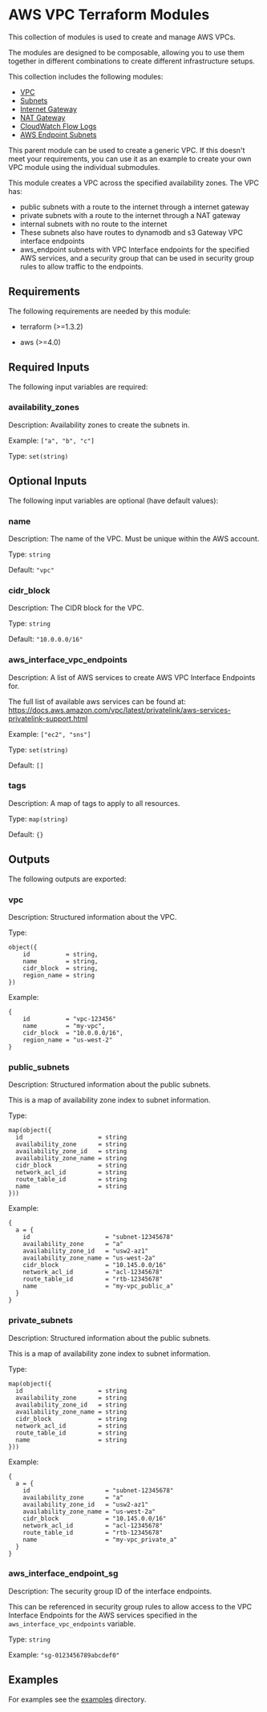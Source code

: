 # AWS VPC Terraform Modules

This collection of modules is used to create and manage AWS VPCs.

The modules are designed to be composable, allowing you to use them together in different combinations to create different infrastructure setups.

This collection includes the following modules:
- [VPC](https://registry.terraform.io/modules/dflook/vpc-network/aws/latest/submodules/vpc)
- [Subnets](https://registry.terraform.io/modules/dflook/vpc-network/aws/latest/submodules/subnets)
- [Internet Gateway](https://registry.terraform.io/modules/dflook/vpc-network/aws/latest/submodules/internet_gateway)
- [NAT Gateway](https://registry.terraform.io/modules/dflook/vpc-network/aws/latest/submodules/nat_gateway)
- [CloudWatch Flow Logs](https://registry.terraform.io/modules/dflook/vpc-network/aws/latest/submodules/cloudwatch_flow_logs)
- [AWS Endpoint Subnets](https://registry.terraform.io/modules/dflook/vpc-network/aws/latest/submodules/aws_endpoints)

This parent module can be used to create a generic VPC.
If this doesn't meet your requirements, you can use it as an example to create your own VPC module using the individual submodules.

This module creates a VPC across the specified availability zones.
The VPC has:
- public subnets with a route to the internet through a internet gateway
- private subnets with a route to the internet through a NAT gateway
- internal subnets with no route to the internet
- These subnets also have routes to dynamodb and s3 Gateway VPC interface endpoints
- aws_endpoint subnets with VPC Interface endpoints for the specified AWS services, and a security group that can be used in security group rules to allow traffic to the endpoints.

<!-- BEGIN_TF_DOCS -->
## Requirements

The following requirements are needed by this module:

- terraform (>=1.3.2)

- aws (>=4.0)

## Required Inputs

The following input variables are required:

### availability\_zones

Description: Availability zones to create the subnets in.

Example: `["a", "b", "c"]`

Type: `set(string)`

## Optional Inputs

The following input variables are optional (have default values):

### name

Description: The name of the VPC. Must be unique within the AWS account.

Type: `string`

Default: `"vpc"`

### cidr\_block

Description: The CIDR block for the VPC.

Type: `string`

Default: `"10.0.0.0/16"`

### aws\_interface\_vpc\_endpoints

Description: A list of AWS services to create AWS VPC Interface Endpoints for.

The full list of available aws services can be found at:  
https://docs.aws.amazon.com/vpc/latest/privatelink/aws-services-privatelink-support.html

Example: `["ec2", "sns"]`

Type: `set(string)`

Default: `[]`

### tags

Description: A map of tags to apply to all resources.

Type: `map(string)`

Default: `{}`

## Outputs

The following outputs are exported:

### vpc

Description: Structured information about the VPC.

Type:

```hcl
object({
    id          = string,
    name        = string,
    cidr_block  = string,
    region_name = string
})
```

Example:

```hcl
{
    id          = "vpc-123456"
    name        = "my-vpc",
    cidr_block  = "10.0.0.0/16",
    region_name = "us-west-2"
}
```

### public\_subnets

Description: Structured information about the public subnets.

This is a map of availability zone index to subnet information.

Type:
```hcl
map(object({
  id                     = string
  availability_zone      = string
  availability_zone_id   = string
  availability_zone_name = string
  cidr_block             = string
  network_acl_id         = string
  route_table_id         = string
  name                   = string
}))
```

Example:
```hcl
{
  a = {
    id                     = "subnet-12345678"
    availability_zone      = "a"
    availability_zone_id   = "usw2-az1"
    availability_zone_name = "us-west-2a"
    cidr_block             = "10.145.0.0/16"
    network_acl_id         = "acl-12345678"
    route_table_id         = "rtb-12345678"
    name                   = "my-vpc_public_a"
  }
}
```

### private\_subnets

Description: Structured information about the public subnets.

This is a map of availability zone index to subnet information.

Type:
```hcl
map(object({
  id                     = string
  availability_zone      = string
  availability_zone_id   = string
  availability_zone_name = string
  cidr_block             = string
  network_acl_id         = string
  route_table_id         = string
  name                   = string
}))
```

Example:
```hcl
{
  a = {
    id                     = "subnet-12345678"
    availability_zone      = "a"
    availability_zone_id   = "usw2-az1"
    availability_zone_name = "us-west-2a"
    cidr_block             = "10.145.0.0/16"
    network_acl_id         = "acl-12345678"
    route_table_id         = "rtb-12345678"
    name                   = "my-vpc_private_a"
  }
}
```

### aws\_interface\_endpoint\_sg

Description: The security group ID of the interface endpoints.

This can be referenced in security group rules to allow access to the VPC Interface Endpoints for the AWS services specified in the `aws_interface_vpc_endpoints` variable.

Type: `string`

Example: `"sg-0123456789abcdef0"`
<!-- END_TF_DOCS -->

## Examples

For examples see the [examples](https://github.com/dflook/terraform-aws-vpc-network/tree/main/examples) directory.